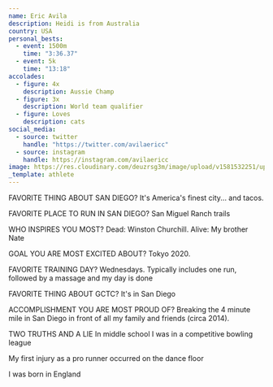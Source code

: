```yaml
---
name: Eric Avila
description: Heidi is from Australia
country: USA
personal_bests:
  - event: 1500m
    time: "3:36.37"
  - event: 5k
    time: "13:18"
accolades:
  - figure: 4x
    description: Aussie Champ
  - figure: 3x
    description: World team qualifier
  - figure: Loves
    description: cats
social_media:
  - source: twitter
    handle: "https://twitter.com/avilaericc"
  - source: instagram
    handle: https://instagram.com/avilaericc
image: https://res.cloudinary.com/deuzrsg3m/image/upload/v1581532251/uploads/5A505924-027B-4E4E-B2D3-8F852F5CBE89_f6m9bi.jpg
_template: athlete
---
```


FAVORITE THING ABOUT SAN DIEGO?
It's America's finest city... and tacos.

FAVORITE PLACE TO RUN IN SAN DIEGO?
San Miguel Ranch trails

WHO INSPIRES YOU MOST?
Dead: Winston Churchill. Alive: My brother Nate

GOAL YOU ARE MOST EXCITED ABOUT?
Tokyo 2020.

FAVORITE TRAINING DAY?
Wednesdays. Typically includes one run, followed by a massage and my day is done

FAVORITE THING ABOUT GCTC?
It's in San Diego

ACCOMPLISHMENT YOU ARE MOST PROUD OF?
Breaking the 4 minute mile in San Diego in front of all my family and friends (circa 2014).

TWO TRUTHS AND A LIE
In middle school I was in a competitive bowling league

My first injury as a pro runner occurred on the dance floor

I was born in England

